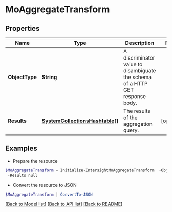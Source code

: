 # MoAggregateTransform
## Properties

Name | Type | Description | Notes
------------ | ------------- | ------------- | -------------
**ObjectType** | **String** | A discriminator value to disambiguate the schema of a HTTP GET response body. | 
**Results** | [**SystemCollectionsHashtable[]**](SystemCollectionsHashtable.md) | The results of the aggregation query. | [optional] 

## Examples

- Prepare the resource
```powershell
$MoAggregateTransform = Initialize-IntersightMoAggregateTransform  -ObjectType null `
 -Results null
```

- Convert the resource to JSON
```powershell
$MoAggregateTransform | ConvertTo-JSON
```

[[Back to Model list]](../README.md#documentation-for-models) [[Back to API list]](../README.md#documentation-for-api-endpoints) [[Back to README]](../README.md)

